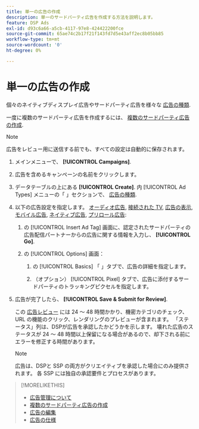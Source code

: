 ```yaml
---
title: 単一の広告の作成
description: 単一のサードパーティ広告を作成する方法を説明します。
feature: DSP Ads
exl-id: d93c6a66-a5cb-4117-97e8-424422200fce
source-git-commit: 65ae74c2b17f21f143fd7d5e43aff2ec8b05bb85
workflow-type: tm+mt
source-wordcount: '0'
ht-degree: 0%

---
```


# 単一の広告の作成

個々のネイティブディスプレイ広告やサードパーティ広告を様々な [広告の種類](ad-about.md#ad-types).

一度に複数のサードパーティ広告を作成するには、 [複数のサードパーティ広告の作成](ad-create-multiple.md).

>[!NOTE]
>
>広告をレビュー用に送信する前でも、すべての設定は自動的に保存されます。

1. メインメニューで、 **[!UICONTROL Campaigns]**.

1. 広告を含めるキャンペーンの名前をクリックします。

1. データテーブルの上にある **[!UICONTROL Create]**. 内 [!UICONTROL Ad Types] メニューの「 」セクションで、 [広告の種類](ad-about.md#ad-types).

1. 以下の広告設定を指定します。 [オーディオ広告](ad-settings-audio.md), [接続された TV](ad-settings-connected-tv.md), [広告の表示](ad-settings-display.md), [モバイル広告](ad-settings-mobile.md), [ネイティブ広告](ad-settings-native.md), [プリロール広告](ad-settings-pre-roll.md):

   1. の [!UICONTROL Insert Ad Tag] 画面に、認定されたサードパーティの広告配信パートナーからの広告に関する情報を入力し、 **[!UICONTROL Go]**.

   1. の [!UICONTROL Options] 画面：

      1. の [!UICONTROL Basics] 「 」タブで、広告の詳細を指定します。

      1. （オプション） [!UICONTROL Pixel] タブで、広告に添付するサードパーティのトラッキングピクセルを指定します。

1. 広告が完了したら、 **[!UICONTROL Save & Submit for Review]**.

   この [広告レビュー](ad-about.md) には 24 ～ 48 時間かかり、機密カテゴリのチェック、URL の機能のクリック、レンダリングのプレビューが含まれます。 「ステータス」列は、DSPが広告を承認したかどうかを示します。 壊れた広告のステータスが 24 ～ 48 時間以上保留になる場合があるので、却下される前にエラーを修正する時間があります。

   >[!NOTE]
   >
   >広告は、DSPと SSP の両方がクリエイティブを承認した場合にのみ提供されます。 各 SSP には独自の承認要件とプロセスがあります。

>[!MORELIKETHIS]
>
>* [広告管理について](ad-about.md)
>* [複数のサードパーティ広告の作成](ad-create-multiple.md)
>* [広告の編集](ad-edit.md)
>* [広告の仕様](ad-specs.md)

